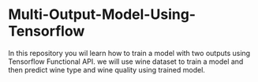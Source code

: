 # Multi-Output-Model-Using-Tensorflow
 In this repository you wil learn how to train a model with two outputs using Tensorflow Functional API. 
 we will use wine dataset to train a model and then predict wine type and wine quality using trained model.
